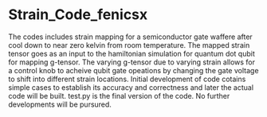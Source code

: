 # Strain_Code_fenicsx
The codes includes strain mapping for a semiconductor gate waffere after cool down to near zero kelvin from room temperature. The mapped strain tensor goes as an input to the hamiltonian simulation for quantum dot
qubit for mapping g-tensor. The varying g-tensor due to varying strain allows for  a control knob to acheive qubit gate opeations by changing the gate voltage to shift into different strain locations. 
Initial development of code cotains simple cases to establish its accuracy and correctness and later the actual code will be built.
test.py is the final version of the code. No further developments will be pursured.
